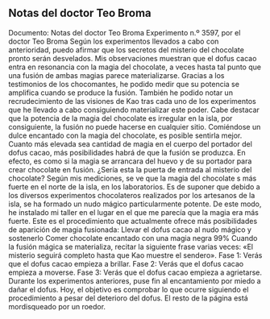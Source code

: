 ## Notas del doctor Teo Broma
Documento: Notas del doctor Teo Broma
Experimento n.º 3597, por el doctor Teo Broma
Según los experimentos llevados a cabo con anterioridad, puedo afirmar que los secretos del misterio del chocolate pronto serán desvelados. Mis observaciones muestran que el dofus cacao entra en resonancia con la magia del chocolate, a veces hasta tal punto que una fusión de ambas magias parece materializarse. Gracias a los testimonios de los chocomantes, he podido medir que su potencia se amplifica cuando se produce la fusión. También he podido notar un recrudecimiento de las visiones de Kao tras cada uno de los experimentos que he llevado a cabo consiguiendo materializar este poder.
Cabe destacar que la potencia de la magia del chocolate es irregular en la isla, por consiguiente, la fusión no puede hacerse en cualquier sitio. Comiéndose un dulce encantado con la magia del chocolate, es posible sentirla mejor. Cuanto más elevada sea cantidad de magia en el cuerpo del portador del dofus cacao, más posibilidades habrá de que la fusión se produzca. En efecto, es como si la magia se arrancara del huevo y de su portador para crear chocolate en fusión. ¿Sería esta la puerta de entrada al misterio del chocolate?
Según mis mediciones, se ve que la magia del chocolate s más fuerte en el norte de la isla, en los laboratorios. Es de suponer que debido a los diversos experimentos chocolateros realizados por los artesanos de la isla, se ha formado un nudo mágico particularmente potente. De este modo, he instalado mi taller en el lugar en el que me parecía que la magia era más fuerte.
Este es el procedimiento que actualmente ofrece más posibilidades de aparición de magia fusionada:
Llevar el dofus cacao al nudo mágico y sostenerlo
Comer chocolate encantado con una magia negra 99%
Cuando la fusión mágica se materializa, recitar la siguiente frase varias veces: «El misterio seguirá completo hasta que Kao muestre el sendero».
Fase 1: Verás que el dofus cacao empieza a brillar.
Fase 2: Verás que el dofus cacao empieza a moverse.
Fase 3: Verás que el dofus cacao empieza a agrietarse.
Durante los experimentos anteriores, puse fin al encantamiento por miedo a dañar el dofus. Hoy, el objetivo es comprobar lo que ocurre siguiendo el procedimiento a pesar del deterioro del dofus.
El resto de la página está mordisqueado por un roedor.
